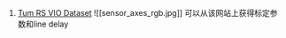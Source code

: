 1. [ Tum RS VIO Dataset](https://cvg.cit.tum.de/data/datasets/rolling-shutter-dataset)
		![[sensor_axes_rgb.jpg]]
   可以从该网站上获得标定参数和line delay